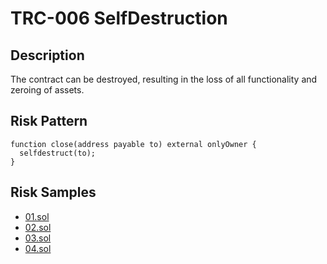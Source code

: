 
# TRC-006 SelfDestruction
## Description

The contract can be destroyed, resulting in the loss of all functionality and zeroing of assets.

## Risk Pattern

```solidity
function close(address payable to) external onlyOwner { 
  selfdestruct(to); 
}
```

## Risk Samples
 
- [01.sol](https://github.com/cryptousersecurity/token-risk-classification/blob/main/src/TRC-006/samples/01.sol) 
- [02.sol](https://github.com/cryptousersecurity/token-risk-classification/blob/main/src/TRC-006/samples/02.sol) 
- [03.sol](https://github.com/cryptousersecurity/token-risk-classification/blob/main/src/TRC-006/samples/03.sol) 
- [04.sol](https://github.com/cryptousersecurity/token-risk-classification/blob/main/src/TRC-006/samples/04.sol)
